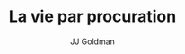 ---
layout: post
title: La vie par procuration
author: JJ Goldman
image:
  artist: jj-goldman.png
---